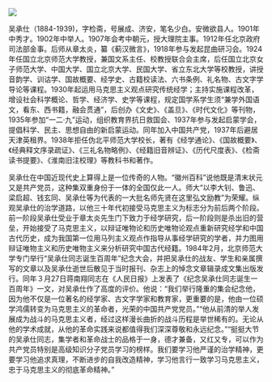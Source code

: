 ![](https://s2.loli.net/2022/08/12/hKLtXACs2EIUB9r.jpg)

吴承仕（1884-1939)，字检斋，号展成、济安，笔名少白。安微欲县人。1901年中秀才。1902年中举人。1907年会考中朝元，授大理院主事。1912年任北京政府司法部金事。后师从章太炎，纂《蓟汉微言》，1918年参与发起昆曲研习会。1924年任国立北京师范大学教授，兼国文系主任、校教授联合会主席，后任国立北京女子师范大学、中国大学、国立北京大学、民国大学、省立东北大学等校教授，讲授音韵学、训诂学、国故概要、经学史、古籍校读法、六书条例、礼名物、古文字学导论等课程。1930年起运用马克思主义观点研究传统经学；主持实施课程改革，增设社会科学概论、哲学、经济学、史学等课程，规定国学系学生须“兼学外国语文，看东、西书籍，融会贯通”，后创办《文史》、《盖旦》、《时代文化》等刊物，1935年参加“一二·九”运动，组织教育界抗日救国会、1937年参与发起启蒙学会，提倡科学、民主、思想自由的新启蒙运动。同年加入中国共产党，1937年后避居天津英租界。1938年拒任伪北平师范大学校长，著有《经学通论》、《国故概要》、《经典释文序录疏证》、《三礼名物略例》、《经籍旧音辨证》、《历代尺度表》、《检斋读书提要》、《淮南旧注校理》等教科书和著作。

吴承仕在中国近现代史上算得上是一位传奇的人物。“徽州百科”说他既是清末状元又是共产党员，这种集双重身份于一体的全国仅此一人。师大“以李大钊、鲁迅、梁启超、钱玄同、吴承仕等为代表的一大批名师先贤在这里弘文励教”为荣耀。纵观吴承仕的治学道路，以他三十年代初接受马克思主义为标志分为前后两个阶段。前一阶段吴承仕受业于章太炎先生门下致力于经学研究，后一阶段则是杀出旧的营垒，开始接受了马克思主义，以辩证唯物论和历史唯物论观点重新研究经学和中国古代历史，成为我国第一位用马列主义观点作指导从事经学研究的学者，并力图用辩证唯物主义和历史唯物主义来分析研究中国古代经籍。1984年2月，北京师范大学专门举行“吴承仕同志诞生百周年”纪念大会，并把吴承仕的战友、学生和亲属撰写的文章以及吴承仕逝世后散见于当时报刊、杂志上的悼念文章辑录成文集出版发行。同年３月27日蒋南翔同志在《人民日报》上发表了《纪念吴承仕同志诞生一百周年》一文，对吴承仕作了高度的评价。他说：“我们举行隆重的集会纪念他，因为他不仅是一位著名的经学家、古文字学家和教育家，更重要的是，他由一位硕学鸿儒转变为马克思主义的革命者，光荣的中国共产党党员。”“他从前清的举人发展成为战斗的马克思主义者，经过这样漫长曲折的战斗历程是举世稀有的。无论从他的学术成就，从他的革命实践来说都值得我们深深尊敬和永远纪念。”“挺挺大节的吴承仕同志，集学者和革命战士的品格于一身，德才兼备，又红又专，可以作为共产党员特别是高级知识分子党员学习的榜样。我们要学习他严谨的治学精神，更要学习他追求真理，不断进步的自我改造精神，学习他言行一致学习马克思主义，忠于马克思主义的彻底革命精神。”